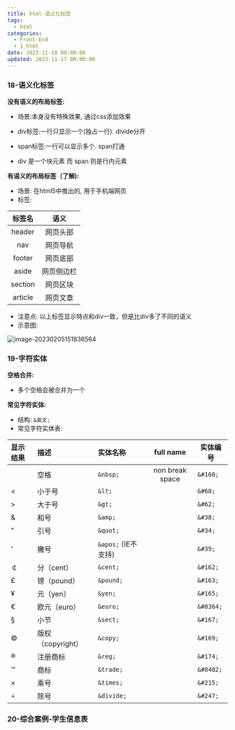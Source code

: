 ```yaml
---
title: html-语义化标签
tags:
  - html
categories:
  - Front-End
  - 1_html
date: 2023-11-10 00:00:00
updated: 2023-11-17 00:00:00
---
```

<!-- toc -->
### 18-语义化标签

**没有语义的布局标签:**

- 场景:本身没有特殊效果, 通过css添加效果

- div标签:一行只显示一个(独占一行). divide分开
- span标签:一行可以显示多个. span打通
- div 是一个块元素 而 span 则是行内元素

**有语义的布局标签（了解):**
- 场景: 在html5中推出的, 用于手机端网页
- 标签:

| 标签名  |    语义    |
| :-----: | :--------: |
| header  |  网页头部  |
|   nav   |  网页导航  |
| footer  |  网页底部  |
|  aside  | 网页侧边栏 |
| section |  网页区块  |
| article |  网页文章  |

- 注意点: 以上标签显示特点和div一致，但是比div多了不同的语义
- 示意图:

![image-20230205151836564](https://illyber-images.oss-cn-chengdu.aliyuncs.com/202302051518718.png)

### 19-字符实体

**空格合并:**

- 多个空格会被合并为一个

**常见字符实体:**

- 结构: `&英文;`
- 常见字符实体表:

| 显示结果 | 描述              | 实体名称             | full name  | 实体编号 |
| :------- | :---------------- | :----------------  | :------: | -------- |
|          | 空格              | `&nbsp;`            | non break space | `&#160;`   |
| <        | 小于号            | `&lt;`              |               | `&#60;`    |
| >        | 大于号            | `&gt;`              |               | `&#62;`    |
| &        | 和号              | `&amp;`             |              | `&#38;`    |
| "        | 引号              | `&quot;`            |             | `&#34;`    |
| '        | 撇号              | `&apos;` (IE不支持) |  | `&#39;`    |
| ￠       | 分（cent）        | `&cent;`            |             | `&#162;`   |
| £        | 镑（pound）       | `&pound;`           |            | `&#163;`   |
| ¥        | 元（yen）         | `&yen;`             |              | `&#165;`   |
| €        | 欧元（euro）      | `&euro;`            |             | `&#8364;`  |
| §        | 小节              | `&sect;`            |             | `&#167;`   |
| ©        | 版权（copyright） | `&copy;`            |             | `&#169;`   |
| ®        | 注册商标          | `&reg;`             |              | `&#174;`   |
| ™        | 商标              | `&trade;`           |            | `&#8482;`  |
| ×        | 乘号              | `&times;`           |            | `&#215;`   |
| ÷        | 除号              | `&divide;`          |           | `&#247;`   |

### 20-综合案例-学生信息表

